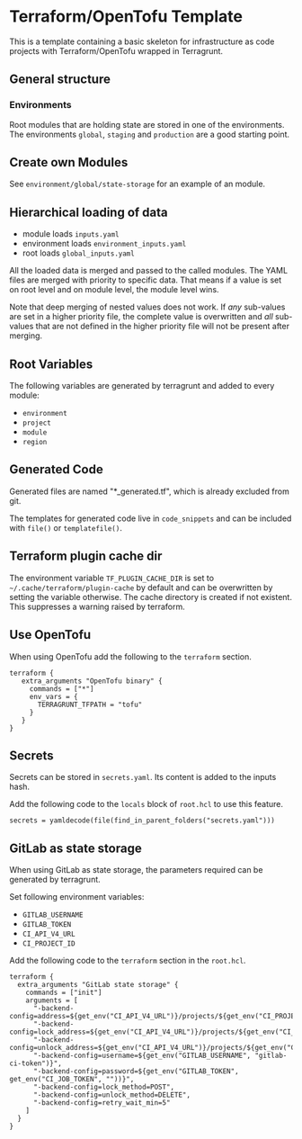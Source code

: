 # Terraform/OpenTofu Template

This is a template containing a basic skeleton for infrastructure as code projects with Terraform/OpenTofu wrapped in Terragrunt.

## General structure

### Environments

Root modules that are holding state are stored in one of the environments. The environments `global`, `staging` and `production` are a good starting point.

## Create own Modules

See `environment/global/state-storage` for an example of an module.

## Hierarchical loading of data

- module loads `inputs.yaml`
- environment loads `environment_inputs.yaml`
- root loads `global_inputs.yaml`

All the loaded data is merged and passed to the called modules. The YAML files are merged with priority to specific data. That means if a value is set on root level and on module level, the module level wins.

Note that deep merging of nested values does not work. If *any* sub-values are set in a higher priority file, the complete value is overwritten and *all* sub-values that are not defined in the higher priority file will not be present after merging.

## Root Variables

The following variables are generated by terragrunt and added to every module:

- `environment`
- `project`
- `module`
- `region`

## Generated Code

Generated files are named "*_generated.tf", which is already excluded from git.

The templates for generated code live in `code_snippets` and can be included with `file()` or `templatefile()`.

## Terraform plugin cache dir

The environment variable `TF_PLUGIN_CACHE_DIR` is set to `~/.cache/terraform/plugin-cache` by default and can be overwritten by setting the variable otherwise. The cache directory is created if not existent. This suppresses a warning raised by terraform.

## Use OpenTofu

When using OpenTofu add the following to the `terraform` section.

```hcl
terraform {
   extra_arguments "OpenTofu binary" {
     commands = ["*"]
     env_vars = {
       TERRAGRUNT_TFPATH = "tofu"
     }
   }
}
```

## Secrets

Secrets can be stored in `secrets.yaml`. Its content is added to the inputs hash.

Add the following code to the `locals` block of `root.hcl` to use this feature.

```hcl
secrets = yamldecode(file(find_in_parent_folders("secrets.yaml")))
```

## GitLab as state storage

When using GitLab as state storage, the parameters required can be generated by terragrunt.

Set following environment variables:

- `GITLAB_USERNAME`
- `GITLAB_TOKEN`
- `CI_API_V4_URL`
- `CI_PROJECT_ID`

Add the following code to the `terraform` section in the `root.hcl`.

```hcl
terraform {
  extra_arguments "GitLab state storage" {
    commands = ["init"]
    arguments = [
      "-backend-config=address=${get_env("CI_API_V4_URL")}/projects/${get_env("CI_PROJECT_ID")}/terraform/state/${local.state_name}",
      "-backend-config=lock_address=${get_env("CI_API_V4_URL")}/projects/${get_env("CI_PROJECT_ID")}/terraform/state/${local.state_name}/lock",
      "-backend-config=unlock_address=${get_env("CI_API_V4_URL")}/projects/${get_env("CI_PROJECT_ID")}/terraform/state/${local.state_name}/lock",
      "-backend-config=username=${get_env("GITLAB_USERNAME", "gitlab-ci-token")}",
      "-backend-config=password=${get_env("GITLAB_TOKEN", get_env("CI_JOB_TOKEN", ""))}",
      "-backend-config=lock_method=POST",
      "-backend-config=unlock_method=DELETE",
      "-backend-config=retry_wait_min=5"
    ]
  }
}
```
